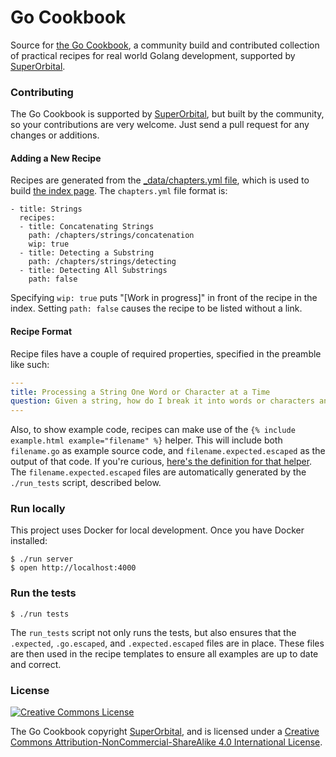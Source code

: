 # Go Cookbook

Source for [the Go Cookbook](http://golangcookbook.com), a community build and contributed collection of practical recipes for real world Golang development, supported by [SuperOrbital](https://superorbit.al).

### Contributing

The Go Cookbook is supported by [SuperOrbital](https://superorbit.al), but built by the community, so your contributions are very welcome.  Just send a pull request for any changes or additions.

#### Adding a New Recipe

Recipes are generated from the [_data/chapters.yml file](https://github.com/golangcookbook/golangcookbook.github.io/blob/master/_data/chapters.yml), which is used to build [the index page](https://github.com/golangcookbook/golangcookbook.github.io/blob/master/index.md).  The `chapters.yml` file format is:

```
- title: Strings
  recipes:
  - title: Concatenating Strings
    path: /chapters/strings/concatenation
    wip: true
  - title: Detecting a Substring
    path: /chapters/strings/detecting
  - title: Detecting All Substrings
    path: false
```

Specifying `wip: true` puts "[Work in progress]" in front of the recipe in the index.  Setting `path: false` causes the recipe to be listed without a link.

#### Recipe Format

Recipe files have a couple of required properties, specified in the preamble like such:

``` yaml
---
title: Processing a String One Word or Character at a Time
question: Given a string, how do I break it into words or characters and process each one in turn?
---
```

Also, to show example code, recipes can make use of the `{% include example.html example="filename" %}` helper. This will include both `filename.go` as example source code, and `filename.expected.escaped` as the output of that code.  If you're curious, [here's the definition for that helper](https://github.com/golangcookbook/golangcookbook.github.io/blob/master/_includes/example.html).  The `filename.expected.escaped` files are automatically generated by the `./run_tests` script, described below.

### Run locally

This project uses Docker for local development.  Once you have Docker installed:

``` console
$ ./run server
$ open http://localhost:4000
```

### Run the tests

``` console
$ ./run tests
```

The `run_tests` script not only runs the tests, but also ensures that the `.expected`, `.go.escaped`, and `.expected.escaped` files are in place.  These files are then used in the recipe templates to ensure all examples are up to date and correct.

### License

[![Creative Commons License](https://i.creativecommons.org/l/by-nc-sa/4.0/88x31.png)](http://creativecommons.org/licenses/by-nc-sa/4.0/)

The Go Cookbook copyright [SuperOrbital](https://superorbit.al), and is licensed under a [Creative Commons Attribution-NonCommercial-ShareAlike 4.0 International License](http://creativecommons.org/licenses/by-nc-sa/4.0/).
